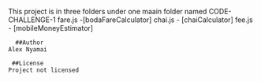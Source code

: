This project is in three folders under one maain folder named CODE-CHALLENGE-1
    fare.js -[bodaFareCalculator]
    chai.js - [chaiCalculator]
    fee.js - [mobileMoneyEstimator]

      ##Author 
    Alex Nyamai

     ##License
    Project not licensed






